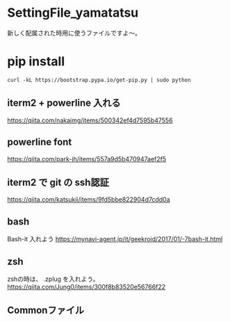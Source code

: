 # SettingFile_yamatatsu

新しく配属された時用に使うファイルですよ〜。

# pip install
`curl -kL https://bootstrap.pypa.io/get-pip.py | sudo python`

## iterm2 + powerline 入れる
https://qiita.com/nakajmg/items/500342ef4d7595b47556

## powerline font
https://qiita.com/park-jh/items/557a9d5b470947aef2f5

## iterm2 で git の ssh認証
https://qiita.com/katsukii/items/9fd5bbe822904d7cdd0a

## bash
Bash-it 入れよう
https://mynavi-agent.jp/it/geekroid/2017/01/-7bash-it.html

## zsh
zshの時は、
.zplug を入れよう。
https://qiita.com/Jung0/items/300f8b83520e56766f22

## Commonファイル

